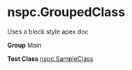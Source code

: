 # nspc.GroupedClass

Uses a block style apex doc


**Group** Main


**Test Class** [nspc.SampleClass](/Main/nspc.SampleClass.md)

